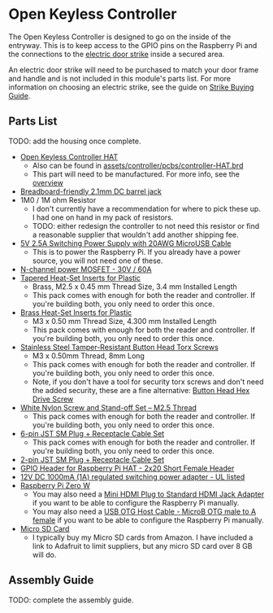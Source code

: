 # Open Keyless Controller
The Open Keyless Controller is designed to go on the inside of the entryway. This is to keep access to the GPIO pins on
the Raspberry Pi and the connections to the [electric door strike](strike.md) inside a secured area.

An electric door strike will need to be purchased to match your door frame and handle and is not included in this
module's parts list. For more information on choosing an electric strike, see the guide on
[Strike Buying Guide](strike.md).

## Parts List
TODO: add the housing once complete.
* [Open Keyless Controller HAT](https://oshpark.com/shared_projects/oWPmcOqR)
    * Also can be found in [assets/controller/pcbs/controller-HAT.brd](../assets/controller/pcbs/controller-HAT.brd)
    * This part will need to be manufactured. For more info, see the [overview](overview.md)
* [Breadboard-friendly 2.1mm DC barrel jack](https://www.adafruit.com/product/373)
* 1M0 / 1M ohm Resistor
    * I don't currently have a recommendation for where to pick these up. I had one on hand in my pack of resistors.
    * TODO: either redesign the controller to not need this resistor or find a reasonable supplier that wouldn't add
      another shipping fee.
* [5V 2.5A Switching Power Supply with 20AWG MicroUSB Cable](https://www.adafruit.com/product/1995)
    * This is to power the Raspberry Pi. If you already have a power source, you will not need one of these.
* [N-channel power MOSFET - 30V / 60A](https://www.adafruit.com/product/355)
* [Tapered Heat-Set Inserts for Plastic](https://www.mcmaster.com/94180a321)
    * Brass, M2.5 x 0.45 mm Thread Size, 3.4 mm Installed Length
    * This pack comes with enough for both the reader and controller. If you're building both, you only need to order
      this once.
* [Brass Heat-Set Inserts for Plastic](https://www.mcmaster.com/94459a130)
    * M3 x 0.50 mm Thread Size, 4.300 mm Installed Length
    * This pack comes with enough for both the reader and controller. If you're building both, you only need to order
      this once.
* [Stainless Steel Tamper-Resistant Button Head Torx Screws](https://www.mcmaster.com/91900a847)
    * M3 x 0.50mm Thread, 8mm Long
    * This pack comes with enough for both the reader and controller. If you're building both, you only need to order
      this once.
    * Note, if you don't have a tool for security torx screws and don't need the added security, these are a fine
      alternative: [Button Head Hex Drive Screw](https://www.mcmaster.com/92095a181)
* [White Nylon Screw and Stand-off Set – M2.5 Thread](https://www.adafruit.com/product/3658)
    * This pack comes with enough for both the reader and controller. If you're building both, you only need to order
      this once.
* [6-pin JST SM Plug + Receptacle Cable Set](https://www.adafruit.com/product/1665)
    * This pack comes with enough for both the reader and controller. If you're building both, you only need to order
      this once.
* [2-pin JST SM Plug + Receptacle Cable Set](https://www.adafruit.com/product/2880)
* [GPIO Header for Raspberry Pi HAT - 2x20 Short Female Header](https://www.adafruit.com/product/2243)
* [12V DC 1000mA (1A) regulated switching power adapter - UL listed](https://www.adafruit.com/product/798)
* [Raspberry Pi Zero W](https://www.adafruit.com/product/3400)
    * You may also need a [Mini HDMI Plug to Standard HDMI Jack Adapter](https://www.adafruit.com/product/2819) if you
      want to be able to configure the Raspberry Pi manually.
    * You may also need a [USB OTG Host Cable - MicroB OTG male to A female](https://www.adafruit.com/product/1099) if you
      want to be able to configure the Raspberry Pi manually.
* [Micro SD Card](https://www.adafruit.com/product/3259)
    * I typically buy my Micro SD cards from Amazon. I have included a link to Adafruit to limit suppliers, but any
      micro SD card over 8 GB will do.

## Assembly Guide
TODO: complete the assembly guide.
